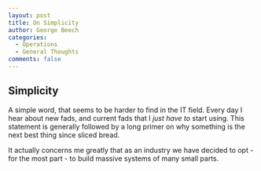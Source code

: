 ```yaml
---
layout: post
title: On Simplicity
author: George Beech
categories:
  - Operations
  - General Thoughts
comments: false
---
```


## Simplicity

A simple word, that seems to be harder to find in the IT field. Every day I hear about new fads, and current fads that I _just have to_ start using. This statement is generally followed by a long primer on why something is the next best thing since sliced bread.

It actually concerns me greatly that as an industry we have decided to opt - for the most part - to build massive systems of many small parts.